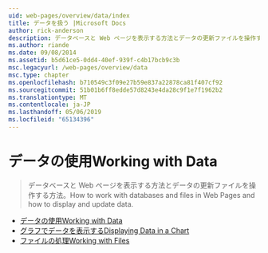 ```yaml
---
uid: web-pages/overview/data/index
title: データを扱う |Microsoft Docs
author: rick-anderson
description: データベースと Web ページを表示する方法とデータの更新ファイルを操作する方法。
ms.author: riande
ms.date: 09/08/2014
ms.assetid: b5d61ce5-0dd4-40ef-939f-c4b17bcb9c3b
msc.legacyurl: /web-pages/overview/data
msc.type: chapter
ms.openlocfilehash: b710549c3f09e27b59e837a22878ca81f407cf92
ms.sourcegitcommit: 51b01b6ff8edde57d8243e4da28c9f1e7f1962b2
ms.translationtype: MT
ms.contentlocale: ja-JP
ms.lasthandoff: 05/06/2019
ms.locfileid: "65134396"
---
```

# <a name="working-with-data"></a><span data-ttu-id="bda90-103">データの使用</span><span class="sxs-lookup"><span data-stu-id="bda90-103">Working with Data</span></span>

> <span data-ttu-id="bda90-104">データベースと Web ページを表示する方法とデータの更新ファイルを操作する方法。</span><span class="sxs-lookup"><span data-stu-id="bda90-104">How to work with databases and files in Web Pages and how to display and update data.</span></span>

- [<span data-ttu-id="bda90-105">データの使用</span><span class="sxs-lookup"><span data-stu-id="bda90-105">Working with Data</span></span>](5-working-with-data.md)
- [<span data-ttu-id="bda90-106">グラフでデータを表示する</span><span class="sxs-lookup"><span data-stu-id="bda90-106">Displaying Data in a Chart</span></span>](7-displaying-data-in-a-chart.md)
- [<span data-ttu-id="bda90-107">ファイルの処理</span><span class="sxs-lookup"><span data-stu-id="bda90-107">Working with Files</span></span>](working-with-files.md)
